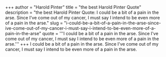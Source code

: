 +++
author = "Harold Pinter"
title = "the best Harold Pinter Quote"
description = "the best Harold Pinter Quote: I could be a bit of a pain in the arse. Since I've come out of my cancer, I must say I intend to be even more of a pain in the arse."
slug = "i-could-be-a-bit-of-a-pain-in-the-arse-since-ive-come-out-of-my-cancer-i-must-say-i-intend-to-be-even-more-of-a-pain-in-the-arse"
quote = '''I could be a bit of a pain in the arse. Since I've come out of my cancer, I must say I intend to be even more of a pain in the arse.'''
+++
I could be a bit of a pain in the arse. Since I've come out of my cancer, I must say I intend to be even more of a pain in the arse.
